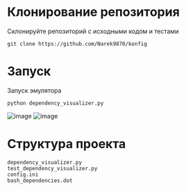 # Клонирование репозитория
Склонируйте репозиторий с исходными кодом и тестами
```
git clone https://github.com/Narek9870/konfig
```
# Запуск
Запуск эмулятора
```
python dependency_visualizer.py
```
![image](https://github.com/user-attachments/assets/7191c9ea-d9d4-43ba-a798-cb4588d35566)
![image](https://github.com/user-attachments/assets/1f5bea6a-b3a2-44ab-bdf6-9e7c41473f72)

# Структура проекта
```
dependency_visualizer.py
test_dependency_visualizer.py
config.ini
bash_dependencies.dot
```
